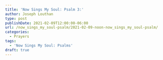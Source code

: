 ```yaml
---
title: 'Now Sings My Soul: Psalm 3:'
author: Joseph Louthan
type: post
publishDate: 2021-02-09T12:00:00-06:00
url: /now_sings_my_soul-psalm/2021-02-09-noon-now_sings_my_soul-psalm/
categories:
  - Prayers
tags:
  - 'Now Sings My Soul: Psalms'
draft: true
---
```

<pre>
<div style="font-variant: small-caps;">

</div>

</pre>
